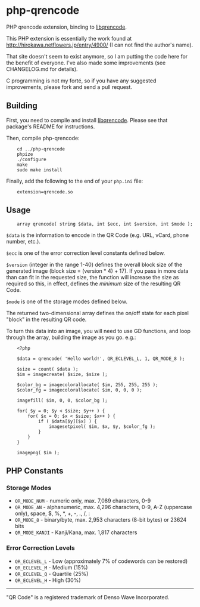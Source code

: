 # php-qrencode

PHP qrencode extension, binding to [libqrencode](https://github.com/fukuchi/libqrencode).

This PHP extension is essentially the work found at http://hirokawa.netflowers.jp/entry/4900/ (I can not find the author's name).

That site doesn't seem to exist anymore, so I am putting the code here for the benefit of everyone. I've also made some improvements (see CHANGELOG.md for details).

C programming is not my forté, so if you have any suggested improvements, please fork and send a pull request.


## Building

First, you need to compile and install [libqrencode](https://github.com/fukuchi/libqrencode).
Please see that package's README for instructions.

Then, compile php-qrencode:

		cd ../php-qrencode
		phpize
		./configure
		make
		sudo make install

Finally, add the following to the end of your `php.ini` file:

		extension=qrencode.so

## Usage

		array qrencode( string $data, int $ecc, int $version, int $mode );

`$data` is the information to encode in the QR Code (e.g. URL, vCard, phone number, etc.).

`$ecc` is one of the error correction level constants defined below.

`$version` (integer in the range 1-40) defines the overall block size of the generated image (block size = (version * 4) + 17).  If you pass in more data than can fit in the requested size, the function will increase the size as required so this, in effect, defines the _minimum_ size of the resulting QR Code.

`$mode` is one of the storage modes defined below.

The returned two-dimensional array defines the on/off state for each pixel "block" in the resulting QR code.

To turn this data into an image, you will need to use GD functions, and loop through the array, building the image as you go.  e.g.:

		<?php

		$data = qrencode( 'Hello world!', QR_ECLEVEL_L, 1, QR_MODE_8 );

		$size = count( $data );
		$im = imagecreate( $size, $size );

		$color_bg = imagecolorallocate( $im, 255, 255, 255 );
		$color_fg = imagecolorallocate( $im, 0, 0, 0 );

		imagefill( $im, 0, 0, $color_bg );

		for( $y = 0; $y < $size; $y++ ) {
			for( $x = 0; $x < $size; $x++ ) {
				if ( $data[$y][$x] ) {
					imagesetpixel( $im, $x, $y, $color_fg );
				}
			}
		}

		imagepng( $im );



## PHP Constants

### Storage Modes

* `QR_MODE_NUM` - numeric only, max. 7,089 characters, 0-9
* `QR_MODE_AN` - alphanumeric, max. 4,296 characters, 0-9, A-Z (uppercase only), space, $, %, *, +, -, ., /, :
* `QR_MODE_8` - binary/byte, max. 2,953 characters (8-bit bytes) or 23624 bits
* `QR_MODE_KANJI` - Kanji/Kana, max. 1,817 characters

### Error Correction Levels

* `QR_ECLEVEL_L` - Low (approximately 7% of codewords can be restored)
* `QR_ECLEVEL_M` - Medium (15%)
* `QR_ECLEVEL_Q` - Quartile (25%)
* `QR_ECLEVEL_H` - High (30%)


-----

"QR Code" is a registered trademark of Denso Wave Incorporated.
